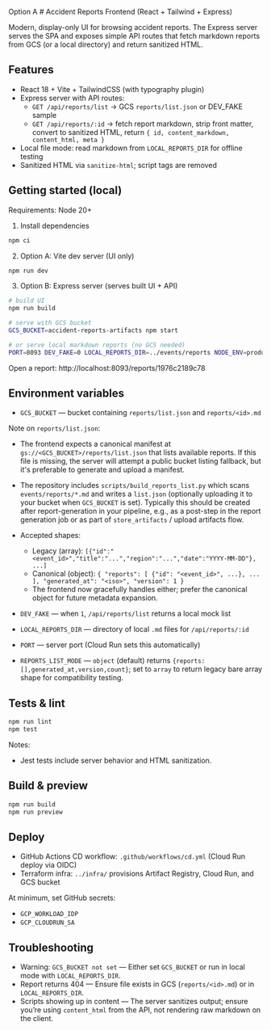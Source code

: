 Option A # Accident Reports Frontend (React + Tailwind + Express)

Modern, display-only UI for browsing accident reports. The Express server serves the SPA and exposes simple API routes that fetch markdown reports from GCS (or a local directory) and return sanitized HTML.

## Features

- React 18 + Vite + TailwindCSS (with typography plugin)
- Express server with API routes:
	- `GET /api/reports/list` → GCS `reports/list.json` or DEV_FAKE sample
	- `GET /api/reports/:id` → fetch report markdown, strip front matter, convert to sanitized HTML, return `{ id, content_markdown, content_html, meta }`
- Local file mode: read markdown from `LOCAL_REPORTS_DIR` for offline testing
- Sanitized HTML via `sanitize-html`; script tags are removed

## Getting started (local)

Requirements: Node 20+

1) Install dependencies

```bash
npm ci
```

2) Option A: Vite dev server (UI only)

```bash
npm run dev
```

3) Option B: Express server (serves built UI + API)

```bash
# build UI
npm run build

# serve with GCS bucket
GCS_BUCKET=accident-reports-artifacts npm start

# or serve local markdown reports (no GCS needed)
PORT=8093 DEV_FAKE=0 LOCAL_REPORTS_DIR=../events/reports NODE_ENV=production npm start
```

Open a report: http://localhost:8093/reports/1976c2189c78

## Environment variables

- `GCS_BUCKET` — bucket containing `reports/list.json` and `reports/<id>.md`

Note on `reports/list.json`:

- The frontend expects a canonical manifest at `gs://<GCS_BUCKET>/reports/list.json` that lists available reports. If this file is missing, the server will attempt a public bucket listing fallback, but it's preferable to generate and upload a manifest.
- The repository includes `scripts/build_reports_list.py` which scans `events/reports/*.md` and writes a `list.json` (optionally uploading it to your bucket when `GCS_BUCKET` is set). Typically this should be created after report-generation in your pipeline, e.g., as a post-step in the report generation job or as part of `store_artifacts` / upload artifacts flow.
- Accepted shapes:
	- Legacy (array): `[{"id":"<event_id>","title":"...","region":"...","date":"YYYY-MM-DD"}, ...]`
	- Canonical (object): `{ "reports": [ {"id": "<event_id>", ...}, ... ], "generated_at": "<iso>", "version": 1 }`
	- The frontend now gracefully handles either; prefer the canonical object for future metadata expansion.

- `DEV_FAKE` — when `1`, `/api/reports/list` returns a local mock list
- `LOCAL_REPORTS_DIR` — directory of local `.md` files for `/api/reports/:id`
- `PORT` — server port (Cloud Run sets this automatically)
- `REPORTS_LIST_MODE` — `object` (default) returns `{reports:[],generated_at,version,count}`; set to `array` to return legacy bare array shape for compatibility testing.

## Tests & lint

```bash
npm run lint
npm test
```

Notes:
- Jest tests include server behavior and HTML sanitization.

## Build & preview

```bash
npm run build
npm run preview
```

## Deploy

- GitHub Actions CD workflow: `.github/workflows/cd.yml` (Cloud Run deploy via OIDC)
- Terraform infra: `../infra/` provisions Artifact Registry, Cloud Run, and GCS bucket

At minimum, set GitHub secrets:
- `GCP_WORKLOAD_IDP`
- `GCP_CLOUDRUN_SA`

## Troubleshooting

- Warning: `GCS_BUCKET not set` — Either set `GCS_BUCKET` or run in local mode with `LOCAL_REPORTS_DIR`.
- Report returns 404 — Ensure file exists in GCS (`reports/<id>.md`) or in `LOCAL_REPORTS_DIR`.
- Scripts showing up in content — The server sanitizes output; ensure you’re using `content_html` from the API, not rendering raw markdown on the client.